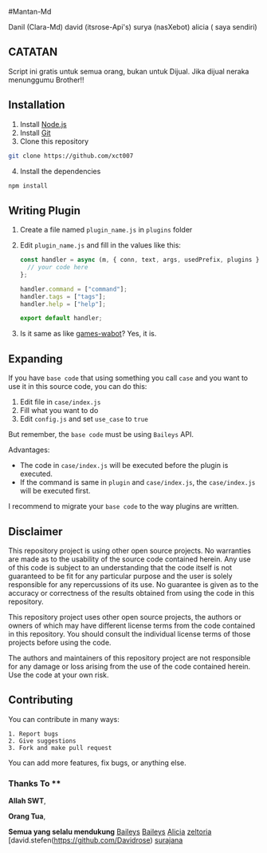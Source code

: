 #Mantan-Md

Danil (Clara-Md)
david (itsrose-Api's)
surya (nasXebot)
alicia ( saya sendiri)


## CATATAN ##
Script ini gratis untuk semua orang, bukan untuk Dijual. Jika dijual neraka menunggumu Brother!!

## Installation

1. Install [Node.js](https://nodejs.org/en/download/)
2. Install [Git](https://git-scm.com/downloads)
3. Clone this repository

```bash
git clone https://github.com/xct007
```

4. Install the dependencies

```bash
npm install
```
## Writing Plugin

1. Create a file named `plugin_name.js` in `plugins` folder
2. Edit `plugin_name.js` and fill in the values like this:

   ```js
   const handler = async (m, { conn, text, args, usedPrefix, plugins }) => {
     // your code here
   };

   handler.command = ["command"];
   handler.tags = ["tags"];
   handler.help = ["help"];

   export default handler;
   ```

3. Is it same as like [games-wabot](https://github.com/BochilGaming/games-wabot/tree/multi-device)? Yes, it is.

## Expanding

If you have `base code` that using something you call `case` and you want to use it in this source code, you can do this:

1. Edit file in `case/index.js`
2. Fill what you want to do
3. Edit `config.js` and set `use_case` to `true`

But remember, the `base code` must be using `Baileys` API.

Advantages:
- The code in `case/index.js` will be executed before the plugin is executed.
- If the command is same in `plugin` and `case/index.js`, the `case/index.js` will be executed first.

I recommend to migrate your `base code` to the way plugins are written.
## Disclaimer

This repository project is using other open source projects. No warranties are made as to the usability of the source code contained herein. Any use of this code is subject to an understanding that the code itself is not guaranteed to be fit for any particular purpose and the user is solely responsible for any repercussions of its use. No guarantee is given as to the accuracy or correctness of the results obtained from using the code in this repository. 

This repository project uses other open source projects, the authors or owners of which may have different license terms from the code contained in this repository. You should consult the individual license terms of those projects before using the code. 

The authors and maintainers of this repository project are not responsible for any damage or loss arising from the use of the code contained herein. Use the code at your own risk.

## Contributing

You can contribute in many ways:
```
1. Report bugs
2. Give suggestions
3. Fork and make pull request
```
You can add more features, fix bugs, or anything else.

### Thanks To **

**Allah SWT**,

**Orang Tua**,

**Semua yang selalu mendukung**
[Baileys](https://github.com/WhiskeySockets/Baileys)
[Baileys](https://github.com/WhiskeySockets/Baileys)
[Alicia](https://github.com/AiciaxyviorMd)
[zeltoria](https://github.com/Zeltoria)
[david.stefen(https://github.com/Davidrose)
[surajana](https://github.com/nat9h)

